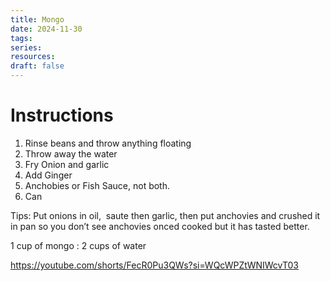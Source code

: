 ```yaml
---
title: Mongo
date: 2024-11-30
tags: 
series: 
resources: 
draft: false
---
```

# Instructions
1.  Rinse beans and throw anything floating
2.  Throw away the water
3.  Fry Onion and garlic
4.  Add Ginger
5.  Anchobies or Fish Sauce, not both.
6.  Can

Tips: Put onions in oil,  saute then garlic, then put anchovies and crushed it in pan so you don’t see anchovies onced cooked but it has tasted better.

1 cup of mongo : 2 cups of water

https://youtube.com/shorts/FecR0Pu3QWs?si=WQcWPZtWNIWcvT03

